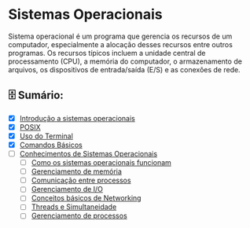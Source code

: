 # Sistemas Operacionais

Sistema operacional é um programa que gerencia os recursos de um computador, especialmente a alocação desses recursos entre outros programas. Os recursos típicos incluem a unidade central de processamento (CPU), a memória do computador, o armazenamento de arquivos, os dispositivos de entrada/saída (E/S) e as conexões de rede.

## 🗄️ Sumário:

- [x] [Introdução a sistemas operacionais](Sistemas_operacionais.md)
- [x] [POSIX](POSIX.md)
- [x] [Uso do Terminal](Terminal.md)
- [x] [Comandos Básicos](Comandos_basicos.md)
- [ ] [Conhecimentos de Sistemas Operacionais](Conhecimentos_do_sistema.md)
    - [ ] [Como os sistemas operacionais funcionam](Como_os_sistemas_operacionais_funcionam.md)
    - [ ] [Gerenciamento de memória](Gerenciamento_de_memoria.md)
    - [ ] [Comunicação entre processos](Comunicação_entre_processos.md)
    - [ ] [Gerenciamento de I/O](Gerenciamento_de_I_O.md)
    - [ ] [Conceitos básicos de Networking](Conceitos_basicos_de_Networking.md)
    - [ ] [Threads e Simultaneidade](Threads_e_simultaneidade.md)
    - [ ] [Gerenciamento de processos](Gerenciamento_de_processos.md)
